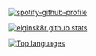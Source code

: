 [![spotify-github-profile](https://spotify-github-profile.kittinanx.com/api/view.svg?uid=2244v76xbg3ngtcv7abttdu6q&cover_image=true&theme=default&show_offline=false&background_color=121212&interchange=false&bar_color=53b14f&bar_color_cover=false)](https://github.com/kittinan/spotify-github-profile)

[![elginsk8r github stats](https://github-readme-stats.vercel.app/api?username=elginsk8r&show_icons=true&include_all_commits=true&theme=tokyonight)](https://github.com/elginsk8r)

[![Top languages](https://github-readme-stats.vercel.app/api/top-langs/?username=elginsk8r&layout=compact&langs_count=10&theme=tokyonight)](https://github.com/elginsk8r)

